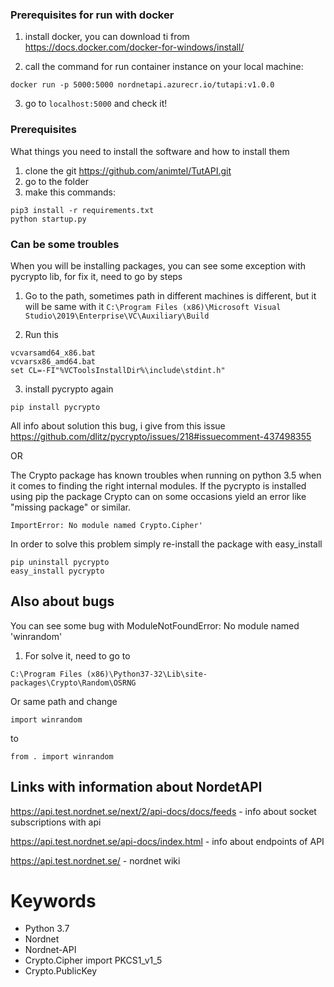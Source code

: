 ### Prerequisites for run with docker

1) install docker, you can download ti from https://docs.docker.com/docker-for-windows/install/

2) call the command for run container instance on your local machine:

`docker run -p 5000:5000 nordnetapi.azurecr.io/tutapi:v1.0.0`

3) go to `localhost:5000` and check it!

### Prerequisites
What things you need to install the software and how to install them

1) clone the git https://github.com/animtel/TutAPI.git
2) go to the folder
3) make this commands:
```
pip3 install -r requirements.txt
python startup.py
```

### Can be some troubles

When you will be installing packages, you can see some exception with pycrypto lib, for fix it, need to go by steps

1) Go to the path, sometimes path in different machines is different, but it will be same with it
`C:\Program Files (x86)\Microsoft Visual Studio\2019\Enterprise\VC\Auxiliary\Build`

2) Run this
```
vcvarsamd64_x86.bat
vcvarsx86_amd64.bat
set CL=-FI"%VCToolsInstallDir%\include\stdint.h"
```
3) install pycrypto again
```
pip install pycrypto
```

All info about solution this bug, i give from this issue https://github.com/dlitz/pycrypto/issues/218#issuecomment-437498355

OR

The Crypto package has known troubles when running on python 3.5 when it comes to finding the right internal modules.
If the pycrypto is installed using pip the package Crypto can on some occasions yield an error like "missing package" or
similar.
```
ImportError: No module named Crypto.Cipher'
```
In order to solve this problem simply re-install the package with easy_install
```
pip uninstall pycrypto
easy_install pycrypto
```

## Also about bugs

You can see some bug with ModuleNotFoundError: No module named 'winrandom'

1) For solve it, need to go to
```
C:\Program Files (x86)\Python37-32\Lib\site-packages\Crypto\Random\OSRNG
```
Or same path and change
```
import winrandom
```
to
```
from . import winrandom
```

## Links with information about NordetAPI

https://api.test.nordnet.se/next/2/api-docs/docs/feeds - info about socket subscriptions with api

https://api.test.nordnet.se/api-docs/index.html - info about endpoints of API

https://api.test.nordnet.se/ - nordnet wiki

# Keywords
* Python 3.7
* Nordnet
* Nordnet-API
* Crypto.Cipher import PKCS1_v1_5
* Crypto.PublicKey
